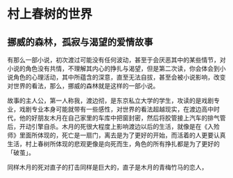 # 村上春树的世界

## 挪威的森林，孤寂与渴望的爱情故事

有那么一部小说，初次渡过可能没有任何波动，甚至于会厌恶其中的某些情节，对小说的角色没有共情，不理解其内心的挣扎与渴望，但是第二次读，你会体会到小说角色的心理活动，其中所蕴含的深意，直至无法自拔，甚至会被小说影响，改变对世界的看法，那么，挪威的森林就是这样的一部小说。

故事的主人公，第一人称我，渡边彻，是东京私立大学的学生，攻读的是戏剧专业，戏剧专业本身可能就带有一些感性，对世界的看法超越现实，在渡边高中时代，他的好朋友木月在自己家里的车库中把窗封密，然后将胶管接上汽车的排气管后，开动引擎自杀。木月的死很大程度上影响渡边以后的生活，就像是在《入殓师》里面所体现的，死亡是一扇门，离去是为了更好的开始，而活着的人更要认真生活，村上春树所体现的悲观更像是向死而生，角色的所有挣扎都是为了更好的「破茧」。

同样木月的死对直子的打击同样是巨大的，直子是木月的青梅竹马的恋人，